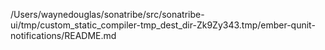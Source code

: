 /Users/waynedouglas/sonatribe/src/sonatribe-ui/tmp/custom_static_compiler-tmp_dest_dir-Zk9Zy343.tmp/ember-qunit-notifications/README.md